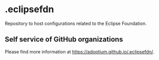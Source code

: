 # .eclipsefdn

Repository to host configurations related to the Eclipse Foundation.

## Self service of GitHub organizations

Please find more information at <https://adoptium.github.io/.eclipsefdn/>.
